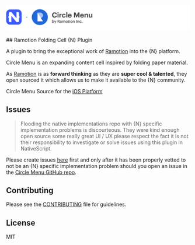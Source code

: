 <h3 align="center">
    <img src="https://github.com/DeviantJS/nativescript-circle-menu/blob/master/media/circle_menu_header.png" alt="NativeScript Plus Ramotion FoldingCell">
	<br>
</h3>
## Ramotion Folding Cell {N} Plugin

A plugin to bring the exceptional work of [Ramotion](https://ramotion.com/) into the {N} platform.

Circle Menu is an expanding content cell inspired by folding paper material. 

As [Ramotion](https://ramotion.com/) is as **forward thinking** as they are **super cool & talented**, they open sourced it which allows us to make it available to the {N} community.

Circle Menu Source for the [iOS Platform](https://github.com/Ramotion/circle-menu)

## Issues

>Flooding the native implementations repo with {N} specific implementation problems is discourteous. 
>They were kind enough open source some really great UI / UX please respect the fact it is not their responsibility to investigate or solve issues using this plugin in NativeScript.

Please create issues [here](https://github.com/DeviantJS/nativescript-circle-menu/issues) first and only after it has been properly vetted to not be an {N} specific implementation problem
should you open an issue in the [Circle Menu GitHub repo](https://github.com/Ramotion/circle-menu/issues). 

## Contributing

Please see the [CONTRIBUTING](https://github.com/DeviantJS/nativescript-circle-menu/blob/master/CONTRIBUTING.md) file for guidelines.

## License

MIT
